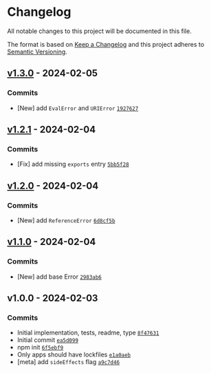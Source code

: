 # Changelog

All notable changes to this project will be documented in this file.

The format is based on [Keep a Changelog](https://keepachangelog.com/en/1.0.0/)
and this project adheres to [Semantic Versioning](https://semver.org/spec/v2.0.0.html).

## [v1.3.0](https://github.com/ljharb/es-errors/compare/v1.2.1...v1.3.0) - 2024-02-05

### Commits

- [New] add `EvalError` and `URIError` [`1927627`](https://github.com/ljharb/es-<AWS-SECRET-KEY>76c967db53acdf)

## [v1.2.1](https://github.com/ljharb/es-errors/compare/v1.2.0...v1.2.1) - 2024-02-04

### Commits

- [Fix] add missing `exports` entry [`5bb5f28`](https://github.com/ljharb/es-<AWS-SECRET-KEY>2eea2257cecc7e)

## [v1.2.0](https://github.com/ljharb/es-errors/compare/v1.1.0...v1.2.0) - 2024-02-04

### Commits

- [New] add `ReferenceError` [`6d8cf5b`](https://github.com/ljharb/es-<AWS-SECRET-KEY>468ba2caa8e143)

## [v1.1.0](https://github.com/ljharb/es-errors/compare/v1.0.0...v1.1.0) - 2024-02-04

### Commits

- [New] add base Error [`2983ab6`](https://github.com/ljharb/es-<AWS-SECRET-KEY>3aa03c78881698)

## v1.0.0 - 2024-02-03

### Commits

- Initial implementation, tests, readme, type [`8f47631`](https://github.com/ljharb/es-<AWS-SECRET-KEY>29b1a1a3a1288b)
- Initial commit [`ea5d099`](https://github.com/ljharb/es-<AWS-SECRET-KEY>00526afd81c385)
- npm init [`6f5ebf9`](https://github.com/ljharb/es-<AWS-SECRET-KEY>ad315820a089ae)
- Only apps should have lockfiles [`e1a0aeb`](https://github.com/ljharb/es-<AWS-SECRET-KEY>100e915d47def8)
- [meta] add `sideEffects` flag [`a9c7d46`](https://github.com/ljharb/es-<AWS-SECRET-KEY>25a322a19cc043)
